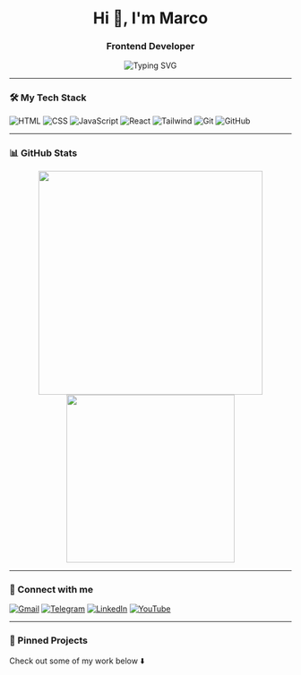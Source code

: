 <h1 align="center">Hi 👋, I'm Marco</h1>
<h3 align="center">Frontend Developer</h3>

<p align="center">
  <img src="https://readme-typing-svg.herokuapp.com?center=true&lines=I+love+building+modern+websites;HTML+%7C+CSS+%7C+JavaScript+%7C+React;Always+learning+and+growing" alt="Typing SVG" />
</p>

---

### 🛠️ My Tech Stack

![HTML](https://img.shields.io/badge/-HTML5-E34F26?style=for-the-badge&logo=html5&logoColor=white)
![CSS](https://img.shields.io/badge/-CSS3-1572B6?style=for-the-badge&logo=css3)
![JavaScript](https://img.shields.io/badge/-JavaScript-F7DF1E?style=for-the-badge&logo=javascript&logoColor=black)
![React](https://img.shields.io/badge/-React-61DAFB?style=for-the-badge&logo=react)
![Tailwind](https://img.shields.io/badge/-Tailwind-06B6D4?style=for-the-badge&logo=tailwindcss)
![Git](https://img.shields.io/badge/-Git-F05032?style=for-the-badge&logo=git&logoColor=white)
![GitHub](https://img.shields.io/badge/-GitHub-181717?style=for-the-badge&logo=github)

---

### 📊 GitHub Stats

<p align="center">
  <img src="https://github-readme-stats.vercel.app/api?username=Marco-developer-cyber&show_icons=true&theme=tokyonight" width="400"/>
  <img src="https://github-readme-stats.vercel.app/api/top-langs/?username=Marco-developer-cyber&layout=compact&theme=tokyonight" width="300"/>
</p>

---

### 🔗 Connect with me

[![Gmail](https://img.shields.io/badge/-ismoilovweb@gmail.com-D14836?style=for-the-badge&logo=gmail&logoColor=white)](mailto:ismoilovweb@gmail.com)
[![Telegram](https://img.shields.io/badge/-Telegram-2CA5E0?style=for-the-badge&logo=telegram&logoColor=white)](https://t.me/your_username)
[![LinkedIn](https://img.shields.io/badge/-LinkedIn-0077B5?style=for-the-badge&logo=linkedin&logoColor=white)](#)
[![YouTube](https://img.shields.io/badge/-YouTube-FF0000?style=for-the-badge&logo=youtube&logoColor=white)](#)

---

### 📌 Pinned Projects

Check out some of my work below ⬇️

